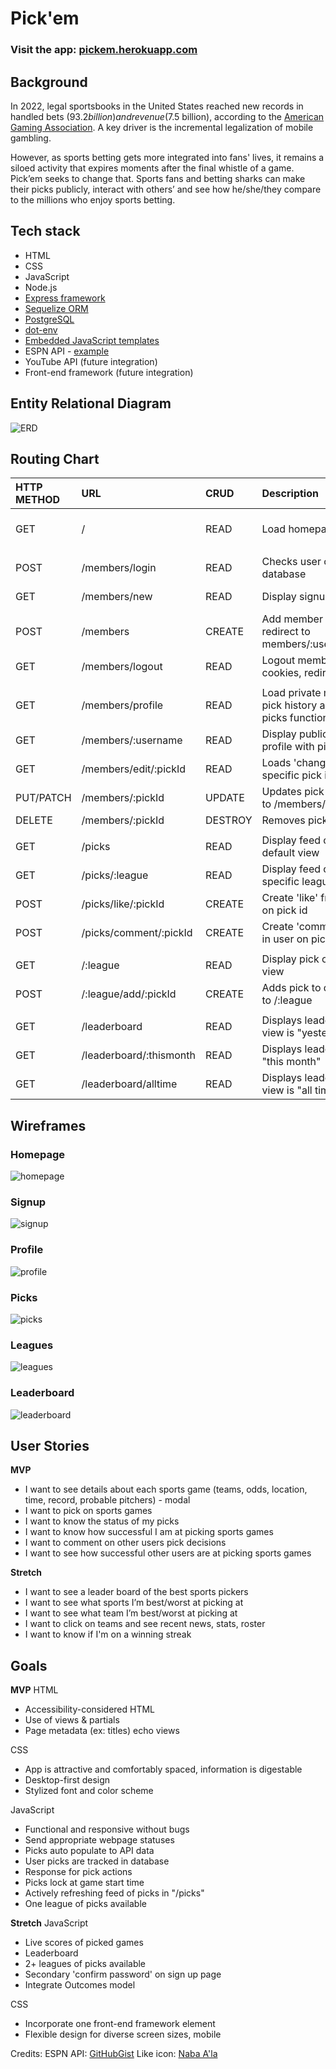 # Pick'em
### Visit the app: **[pickem.herokuapp.com](https://pickem.herokuapp.com/)**

## Background
In 2022, legal sportsbooks in the United States reached new records in handled bets ($93.2 billion) and revenue ($7.5 billion), according to the [American Gaming Association](https://www.americangaming.org/new/2022-commercial-gaming-revenue-tops-60b-breaking-annual-record-for-second-consecutive-year/). A key driver is the incremental legalization of mobile gambling. 

However, as sports betting gets more integrated into fans' lives, it remains a siloed activity that expires moments after the final whistle of a game. Pick’em seeks to change that. Sports fans and betting sharks can make their picks publicly, interact with others’ and see how he/she/they compare to the millions who enjoy sports betting.
## Tech stack
* HTML
* CSS
* JavaScript
* Node.js
* [Express framework](https://www.npmjs.com/package/express)
* [Sequelize ORM](https://www.npmjs.com/package/sequelize)
* [PostgreSQL](https://www.npmjs.com/package/postgres)
* [dot-env](https://www.npmjs.com/package/dot-env)
* [Embedded JavaScript templates](https://www.npmjs.com/package/ejs)
* ESPN API - [example](http://site.api.espn.com/apis/site/v2/sports/baseball/mlb/scoreboard)
* YouTube API (future integration)
* Front-end framework (future integration)
## Entity Relational Diagram
![ERD](./erd/PickEm-erd-v03.png)
## Routing Chart


| HTTP METHOD | URL                     | CRUD    | Description                                                                         | View                |     |     |     |
|:----------- |:----------------------- |:------- |:----------------------------------------------------------------------------------- |:------------------- | --- | --- | --- |
| GET         | /                       | READ    | Load homepage with login form                                                       | Home / Member login |     |     |     |
|             |                         |         |                                                                                     |                     |     |     |     |
| POST        | /members/login          | READ    | Checks user credentials against database                                            |                     |     |     |     |
| GET         | /members/new            | READ    | Display signup form                                                                 | Member signup form  |     |     |     |
| POST        | /members                | CREATE  | Add member to database, redirect to members/:username/todayspicks                   |                     |     |     |     |
| GET         | /members/logout         | READ    | Logout member by clearing cookies, redirect to homepage                             |                     |     |     |     |
|             |                         |         |                                                                                     |                     |     |     |     |
| GET         | /members/profile        | READ    | Load private member profile with pick history and edit / delete picks functionality | Profile             |     |     |     |
| GET         | /members/:username      | READ    | Display public version member profile with pick history                             |                     |     |     |     |
| GET         | /members/edit/:pickId   | READ    | Loads 'change pick' page of specific pick id                                        |                     |     |     |     |
| PUT/PATCH   | /members/:pickId        | UPDATE  | Updates pick decision, redirects to /members/profile                                |                     |     |     |     |
| DELETE      | /members/:pickId        | DESTROY | Removes pick from database                                                          |                     |     |     |     |
|             |                         |         |                                                                                     |                     |     |     |     |
| GET         | /picks                  | READ    | Display feed of real-time picks of default view                                     | Picks               |     |     |     |
| GET         | /picks/:league          | READ    | Display feed of real-time picks of specific league                                  |                     |     |     |     |
| POST        | /picks/like/:pickId     | CREATE  | Create 'like' from logged-in user on pick id                                        |                     |     |     |     |
| POST        | /picks/comment/:pickId  | CREATE  | Create 'comment' from logged-in user on pick id                                     |                     |     |     |     |
|             |                         |         |                                                                                     |                     |     |     |     |
| GET         | /:league                | READ    | Display pick options from league view                                               | League              |     |     |     |
| POST        | /:league/add/:pickId    | CREATE  | Adds pick to database, redirect to /:league                                         |                     |     |     |     |
|             |                         |         |                                                                                     |                     |     |     |     |
| GET         | /leaderboard            | READ    | Displays leaderboard, default view is "yesterday"                                   | Leaderboard         |     |     |     |
| GET         | /leaderboard/:thismonth | READ    | Displays leaderboard, view is "this month"                                          |                     |     |     |     |
| GET         | /leaderboard/alltime    | READ    | Displays leaderboard, default view is "all time"                                    |                     |     |     |     |

## Wireframes
### Homepage
![homepage](wireframes/Pickem-homepage.png)
### Signup
![signup](wireframes/Pickem-signup.png)
### Profile
![profile](wireframes/Pickem-profile.png)
### Picks
![picks](wireframes/Pickem-picks.png)
### Leagues
![leagues](wireframes/Pickem-leagues.png)
### Leaderboard
![leaderboard](wireframes/Pickem-leaderboard.png)

## User Stories
**MVP**
- I want to see details about each sports game (teams, odds, location, time, record, probable pitchers) - modal
- I want to pick on sports games
- I want to know the status of my picks
- I want to know how successful I am at picking sports games
- I want to comment on other users pick decisions
- I want to see how successful other users are at picking sports games

**Stretch**
- I want to see a leader board of the best sports pickers
- I want to see what sports I’m best/worst at picking at
- I want to see what team I’m best/worst at picking at
- I want to click on teams and see recent news, stats, roster
- I want to know if I'm on a winning streak

## Goals
**MVP**
HTML 
* Accessibility-considered HTML
* Use of views & partials
* Page metadata (ex: titles) echo views

CSS
* App is attractive and comfortably spaced, information is digestable
* Desktop-first design
* Stylized font and color scheme 

JavaScript
* Functional and responsive without bugs
* Send appropriate webpage statuses
* Picks auto populate to API data
* User picks are tracked in database 
* Response for pick actions
* Picks lock at game start time
* Actively refreshing feed of picks in "/picks"
* One league of picks available

**Stretch**
JavaScript
* Live scores of picked games
* Leaderboard 
* 2+ leagues of picks available
* Secondary 'confirm password' on sign up page
* Integrate Outcomes model

CSS
* Incorporate one front-end framework element
* Flexible design for diverse screen sizes, mobile

Credits:
ESPN API: [GitHubGist](https://gist.github.com/andrewbantly/86869292a2862c58a2c910217f06d0fe)
Like icon: [Naba A'la](https://thenounproject.com/icon/like-5663969/)